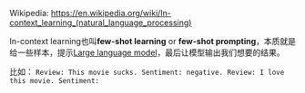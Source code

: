 
Wikipedia: https://en.wikipedia.org/wiki/In-context_learning_(natural_language_processing)

In-context learning也叫**few-shot learning** or **few-shot prompting**，本质就是给一些样本，提示[Large language model](4.%20Artificial%20intelligence/1.%20Major%20goals/Intelligence/Natural%20language%20processing/Large%20language%20model/Large%20language%20model.md)，最后让模型输出我们想要的结果。

比如：
`Review: This movie sucks. Sentiment: negative. Review: I love this movie. Sentiment:`